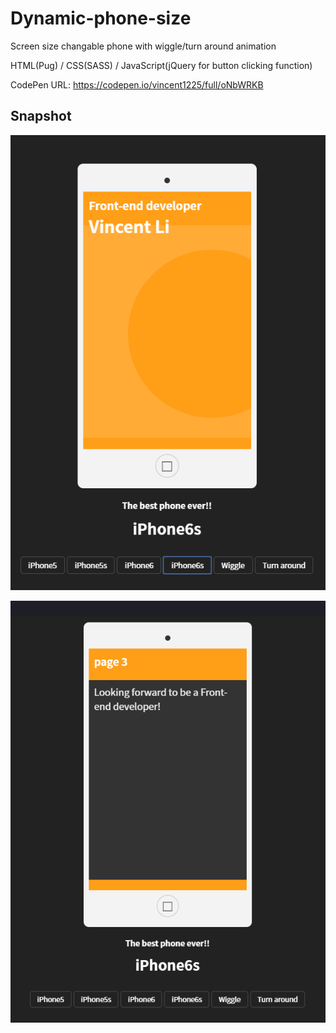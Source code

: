 # Dynamic-phone-size

Screen size changable phone with wiggle/turn around animation

HTML(Pug) / CSS(SASS) / JavaScript(jQuery for button clicking function)

CodePen URL: https://codepen.io/vincent1225/full/oNbWRKB

## Snapshot
![Hahow](https://github.com/Saint1225/Dynamic-phone-size/blob/master/Dynamic%20phone%20size%201.png)

![Hahow](https://github.com/Saint1225/Dynamic-phone-size/blob/master/Dynamic%20phone%20size%202.png)
